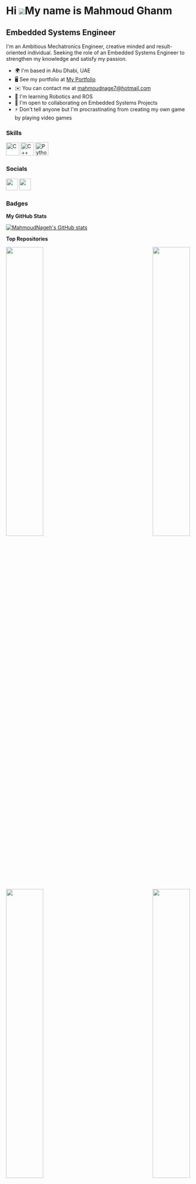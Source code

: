Hi ![](https://user-images.githubusercontent.com/18350557/176309783-0785949b-9127-417c-8b55-ab5a4333674e.gif)My name is Mahmoud Ghanm
=====================================================================================================================================

Embedded Systems Engineer
-------------------------

I'm an Ambitious Mechatronics Engineer, creative minded and result-oriented individual. Seeking the role of an Embedded Systems Engineer to strengthen my knowledge and satisfy my passion.

* 🌍  I'm based in Abu Dhabi, UAE
* 🖥️  See my portfolio at [My Portfolio](http://mahmoudnage7.editorx.io/portfolio)
* ✉️  You can contact me at [mahmoudnage7@hotmail.com](mahmoudwael168@gmail.com)
* 🧠  I'm learning Robotics and ROS
* 🤝  I'm open to collaborating on Embedded Systems Projects
* ⚡  Don't tell anyone but I'm procrastinating from creating my own game by playing video games

### Skills


<p align="left">
<a href="https://docs.microsoft.com/en-us/cpp/?view=msvc-170" target="_blank" rel="noreferrer"><img src="https://raw.githubusercontent.com/danielcranney/readme-generator/main/public/icons/skills/c-colored.svg" width="36" height="36" alt="C" /></a>
<a href="https://docs.microsoft.com/en-us/cpp/?view=msvc-170" target="_blank" rel="noreferrer"><img src="https://raw.githubusercontent.com/danielcranney/readme-generator/main/public/icons/skills/cplusplus-colored.svg" width="36" height="36" alt="C++" /></a>
<a href="https://www.python.org/" target="_blank" rel="noreferrer"><img src="https://raw.githubusercontent.com/danielcranney/readme-generator/main/public/icons/skills/python-colored.svg" width="36" height="36" alt="Python" /></a>
</p>


### Socials

<p align="left"> <a href="https://www.github.com/MahmoudNageh" target="_blank" rel="noreferrer"><img src="https://raw.githubusercontent.com/danielcranney/readme-generator/main/public/icons/socials/github-dark.svg" width="32" height="32" /></a> <a href="https://www.linkedin.com/in/mahmoud-nageh-abdelkader" target="_blank" rel="noreferrer"><img src="https://raw.githubusercontent.com/danielcranney/readme-generator/main/public/icons/socials/linkedin.svg" width="32" height="32" /></a></p>

### Badges

<b>My GitHub Stats</b>

<a href="http://www.github.com/MahmoudGHanmG"><img src="https://github-readme-stats.vercel.app/api?username=MahmoudGhanm&show_icons=true&hide=stars,prs,issues,contribs&title_color=0891b2&text_color=ffffff&icon_color=0891b2&bg_color=1c1917&hide_border=true&show_icons=true" alt="MahmoudNageh's GitHub stats" /></a>

<b>Top Repositories</b>

<div width="100%" align="center"><a href="https://github.com/MahmoudNageh/On-Demand_Traffic_Light" align="left"><img align="left" width="45%" src="https://github-readme-stats.vercel.app/api/pin/?username=MahmoudNageh&repo=On-Demand_Traffic_Light&title_color=0891b2&text_color=ffffff&icon_color=0891b2&bg_color=1c1917&hide_border=true&locale=en" /></a><a href="https://github.com/MahmoudNageh/Payment-Application" align="right"><img align="right" width="45%" src="https://github-readme-stats.vercel.app/api/pin/?username=MahmoudNageh&repo=Payment-Application&title_color=0891b2&text_color=ffffff&icon_color=0891b2&bg_color=1c1917&hide_border=true&locale=en" /></a></div><br /><br /><br /><br /><br /><br /><br />

<br /><br /><br /><br /><br />

<div width="100%" align="center"><a href="https://github.com/MahmoudNageh/EDF_freeRTOS" align="left"><img align="left" width="45%" src="https://github-readme-stats.vercel.app/api/pin/?username=MahmoudNageh&repo=EDF_freeRTOS&title_color=0891b2&text_color=ffffff&icon_color=0891b2&bg_color=1c1917&hide_border=true&locale=en" /></a><a href="https://github.com/MahmoudNageh/LeetCode-Solutions" align="right"><img align="right" width="45%" src="https://github-readme-stats.vercel.app/api/pin/?username=MahmoudNageh&repo=LeetCode-Solutions&title_color=0891b2&text_color=ffffff&icon_color=0891b2&bg_color=1c1917&hide_border=true&locale=en" /></a></div>
